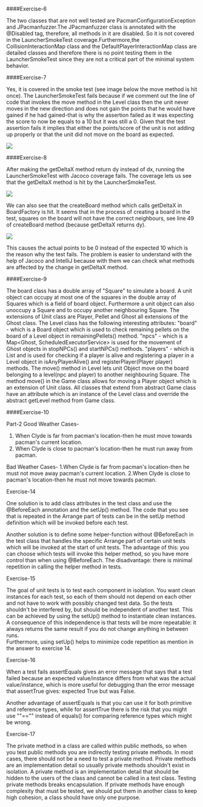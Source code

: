 ####Exercise-6

The two classes that are not well tested are PacmanConfigurationException and JPacmanfuzzer.The JPacmanfuzzer class is annotated with the @Disabled tag, therefore, all methods in it are disabled. So it is not covered in the LauncherSmokeTest coverage.Furthermore,the CollisionInteractionMap class and the
DefaultPlayerInteractionMap class are detailed classes and therefore there is no point testing them in the LauncherSmokeTest since they are not a critical part of the minimal system behavior.

####Exercise-7

Yes, it is covered in the smoke test (see image below the move method is hit once). The LauncherSmokeTest fails because if we comment out the line of code that invokes the move method in the Level class then
the unit never moves in the new direction and does not gain the points that he would have gained if he had gained-that is why the assertion failed as it was
expecting the score to now be equals to a 10 but it was still a 0. Given that the test assertion fails it implies that either the points/score of the unit is
not adding up properly or that the unit did not move on the board as expected.

<img src = "https://media.discordapp.net/attachments/546026199197941775/573954893296041990/SQT_exercise_7.PNG">

####Exercise-8

After making the getDeltaX method return dy instead of dx, running the LauncherSmokeTest with Jacoco coverage fails.
The coverage lets us see that the getDeltaX method is hit by the LauncherSmokeTest.

<img src = "https://media.discordapp.net/attachments/546026199197941775/573955038901305345/SQT_exercise_8_-_1.PNG"> 

We can also see that the createBoard method which calls getDeltaX in BoardFactory is hit. 
It seems that in the process of creating a board in the test, 
squares on the board will not have the correct neighbours, see line 49 of createBoard method (because getDeltaX returns dy). 

<img src = "https://media.discordapp.net/attachments/546026199197941775/573955077119803392/SQT_exercise_8_-_2.PNG" length = 75>

This causes the actual points to be 0 instead of the expected 10 which is the reason  why the test fails. 
The problem is easier to understand with the help of Jacoco and IntelliJ 
because with them we can check what methods are affected by the change in getDeltaX method.  

####Exercise-9

The board class has a double array of "Square" to simulate a board. 
A unit object can occupy at most one of the squares in the double array of Squares which is a field of board object.
Furthermore a unit object can also unoccupy a Square and to occupy another neighbouring Square. 
The extensions of Unit class are Player, Pellet and Ghost all extensions of the Ghost class.
The Level class has the following interesting attributes: 
"board" - which is a Board object which is used to check remaining pellets on the board of a Level object in remainingPellets() method.
"npcs" - which is a Map<Ghost, ScheduledExecutorService> is used for the movement of Ghost objects in stopNPCs() and startNPCs() methods.
"players" - which is List<Player> and is used for checking if a player is alive and registering a player in a Level object in isAnyPlayerAlive() and registerPlayer(Player player) methods.
The move() method in Level lets unit Object move on the board belonging to a level(npc and player) to another neighbouring Square.
The method move() in the Game class allows for moving a Player object which is an extension of Unit class.
All classes that extend from abstract Game class have an attribute which is an instance of the Level class 
and override the abstract getLevel method from Game class.

####Exercise-10

Part-2
  Good Weather Cases-
  1. When Clyde is far from pacman's location-then he must move towards pacman's current location.
  2. When Clyde is close to pacman's location-then he must run away from pacman.
  
  Bad Weather Cases-
  1.When Clyde is far from pacman's location-then he must not  move away pacman's current location.
  2.When Clyde is close to pacman's location-then he must not move towards pacman.

Exercise-14

One solution is to add class attributes in the test class and use the @BeforeEach annotation and the setUp() method. 
The code that you see that is repeated in the Arrange part of tests can be in the setUp method definition which will be invoked before each test.

Another solution is to define some helper-function without @BeforeEach in the test class that handles the specific Arrange part of certain unit tests which will be invoked at the start of unit tests. The advantage of this: you can choose which tests will invoke this helper method, 
so you have more control than when using @BeforeEach. The disadvantage: there is minimal repetition in calling the helper method in tests.

Exercise-15

The goal of unit tests is to test each component in isolation. 
You want clean instances for each test, so each of them should not depend on each other and not have to work with possibly changed test data.
So the tests shouldn't be interfered by, but should be independent of another test. 
This can be achieved by using the setUp() method to instantiate clean instances.  
A consequence of this independence is that tests will be more repeatable: it always returns the same result if you do not change anything in between runs.   
Furthermore, using setUp() helps to minimize code repetition as mention in the answer to exercise 14.


Exercise-16

When a test fails assertEquals gives an error message that says that a test failed because an expected value/instance differs from 
what was the actual value/instance, which is more useful for debugging than the error message that assertTrue gives: expected True but was False.

Another advantage of assertEquals is that you can use it for both primitive and reference types, 
while for assertTrue there is the risk that you might use ""=="" instead of equals() for comparing reference types which might be wrong.

Exercise-17

The private method in a class are called within public methods, 
so when you test public methods you are indirectly testing private methods. 
In most cases, there should not be a need to test a private method. 
Private methods are an implementation detail so usually private methods shouldn't exist in isolation. 
A private method is an implementation detail that should be hidden to the users of the class and cannot be called in a test class. 
Testing private methods breaks encapsulation. If private methods have enough complexity that must be tested, 
we should put them in another class to keep high cohesion, a class should have only one purpose.
